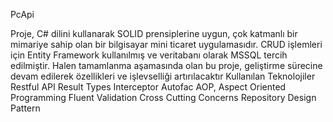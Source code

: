  PcApi

 Proje, C# dilini kullanarak SOLID prensiplerine uygun, çok katmanlı bir mimariye sahip olan bir bilgisayar mini ticaret uygulamasıdır. CRUD işlemleri için Entity Framework kullanılmış ve veritabanı olarak MSSQL tercih edilmiştir. Halen tamamlanma aşamasında olan bu proje, geliştirme sürecine devam edilerek özellikleri ve işlevselliği artırılacaktır
Kullanılan Teknolojiler
Restful API
Result Types
Interceptor
Autofac
AOP, Aspect Oriented Programming
Fluent Validation
Cross Cutting Concerns
Repository Design Pattern
